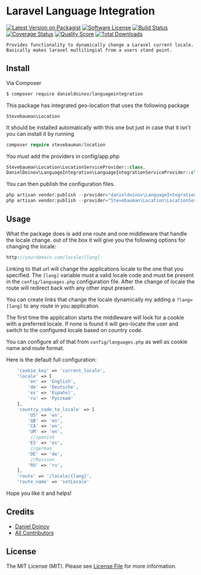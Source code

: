 # Laravel Language Integration

[![Latest Version on Packagist][ico-version]][link-packagist]
[![Software License][ico-license]](LICENSE.md)
[![Build Status][ico-travis]][link-travis]
[![Coverage Status][ico-scrutinizer]][link-scrutinizer]
[![Quality Score][ico-code-quality]][link-code-quality]
[![Total Downloads][ico-downloads]][link-downloads]
     
```Provides functionality to dynamically change a Laravel current locale. Basically makes laravel multilingial from a users stand point.```

## Install

Via Composer

``` bash
$ composer require danieldoinov/languageintegration
```

This package has integrated geo-location that uses the following package

``Stevebauman\Location``

It should be installed automatically with this one but just in case that it isn't you can install it by running 

```php
composer require stevebauman/location

```
You must add the providers in config/app.php 

``` php
Stevebauman\Location\LocationServiceProvider::class,
DanielDoinov\LanguageIntegration\LanguageIntegrationServiceProvider::class
```
You can then publish the configuration files.

``` php
php artisan vendor:publish --provider="danieldoinov\LanguageIntegration\LanguageIntegrationProvider"
php artisan vendor:publish --provider="Stevebauman\Location\LocationServiceProvider"
```
## Usage

What the package does is add one route and one middleware that handle the locale change.
out of the box it will give you the following options for changing the locale: 

 ```php
http://yourdomain.com/locale/[lang]
```
Linking to that url will change the applications locale to the one that you specified. The ```[lang]``` variable must a valid locale code and must be present in the ```config/languages.php``` configuration file. After the change of locale the route will redirect back with any other input present. 

You can create links that change the locale dynamically my adding a ```?lang=[lang]``` to any route in you application. 

The first time the application starts the middleware will look for a cookie with a preferred locale. If none is found it will geo-locate the user and switch to the configured locale based on country code. 

You can configure all of that from   ```config/languages.php``` as well as cookie name and route format. 

Here is the default full configuration: 

```php
    'cookie_key' => 'current_locale',     
    'locale' => [
        'en' => 'English',
        'de' => 'Deutsche',
        'es' => 'Español',
        'ru' => 'Русский'
    ],
    'country_code_to_locale' => [
        'US' => 'en',
        'GB' => 'en',
        'CA' => 'en',
        'UM' => 'en',
         //spanish
        'ES' => 'es',
         //german
        'DE' => 'de',
         //Russion
        'RU' => 'ru',
    ],    
    'route' => '/locale/{lang}',
    'route_name' => 'setLocale'
```

Hope you like it and helps!

## Credits


- [Daniel Doinov][link-author]
- [All Contributors][link-contributors]

## License

The MIT License (MIT). Please see [License File](LICENSE.md) for more information.

[ico-version]: https://img.shields.io/packagist/v/danieldoinov/LanguageIntegration.svg?style=flat-square
[ico-license]: https://img.shields.io/badge/license-MIT-brightgreen.svg?style=flat-square
[ico-travis]: https://img.shields.io/travis/danieldoinov/LanguageIntegration/master.svg?style=flat-square
[ico-scrutinizer]: https://img.shields.io/scrutinizer/coverage/g/danieldoinov/LanguageIntegration.svg?style=flat-square
[ico-code-quality]: https://img.shields.io/scrutinizer/g/danieldoinov/LanguageIntegration.svg?style=flat-square
[ico-downloads]: https://img.shields.io/packagist/dt/danieldoinov/LanguageIntegration.svg?style=flat-square

[link-packagist]: https://packagist.org/packages/danieldoinov/LanguageIntegration
[link-travis]: https://travis-ci.org/danieldoinov/LanguageIntegration
[link-scrutinizer]: https://scrutinizer-ci.com/g/danieldoinov/LanguageIntegration/code-structure
[link-code-quality]: https://scrutinizer-ci.com/g/danieldoinov/LanguageIntegration
[link-downloads]: https://packagist.org/packages/danieldoinov/LanguageIntegration
[link-author]: https://github.com/danieldoinov
[link-contributors]: ../../contributors
